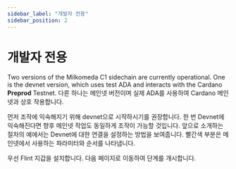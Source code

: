 ```yaml
---
sidebar_label: "개발자 전용"
sidebar_position: 2
---
```


# 개발자 전용

Two versions of the Milkomeda C1 sidechain are currently operational. One is the devnet version, which uses test ADA and interacts with the Cardano **Preprod** Testnet. 다른 하나는 메인넷 버전이며 실제 ADA를 사용하여 Cardano 메인넷과 상호 작용합니다.

먼저 조작에 익숙해지기 위해 devnet으로 시작하시기를 권장합니다. 한 번 Devnet에 익숙해진다면 향후 메인넷 작업도 동일하게 조작이 가능할 것입니다. 앞으로 소개하는 절차의 예에서는 Devnet에 대한 연결을 설정하는 방법을 보여줍니다. 빨간색 부분은 메인넷에서 사용하는 파라미터와 순서를 나타냅니다.

우선 Flint 지갑을 설치합니다. 다음 페이지로 이동하여 단계를 개시합니다.
